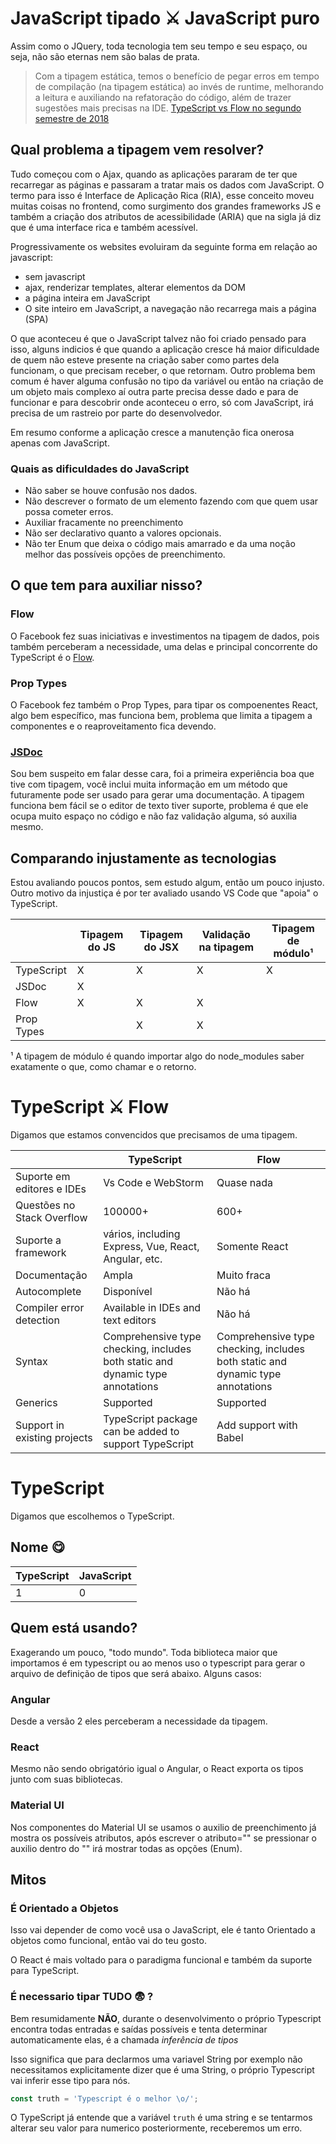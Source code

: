 # JavaScript tipado ⚔ JavaScript puro

Assim como o JQuery, toda tecnologia tem seu tempo e seu espaço, ou seja, não são eternas nem são balas de prata.

> Com a tipagem estática, temos o benefício de pegar erros em tempo de compilação (na tipagem estática) ao invés de runtime, melhorando a leitura e auxiliando na refatoração do código, além de trazer sugestões mais precisas na IDE. [TypeScript vs Flow no segundo semestre de 2018](https://medium.com/rung-brasil/typescript-vs-flow-no-segundo-semestre-de-2018-54af2d4325d1)

## Qual problema a tipagem vem resolver?

Tudo começou com o Ajax, quando as aplicações pararam de ter que recarregar as páginas e passaram a tratar mais os dados com JavaScript. O termo para isso é Interface de Aplicação Rica (RIA), esse conceito moveu muitas coisas no frontend, como surgimento dos grandes frameworks JS e também a criação dos atributos de acessibilidade (ARIA) que na sigla já diz que é uma interface rica e também acessível.

Progressivamente os websites evoluiram da seguinte forma em relação ao javascript:

- sem javascript
- ajax, renderizar templates, alterar elementos da DOM
- a página inteira em JavaScript
- O site inteiro em JavaScript, a navegação não recarrega mais a página (SPA)

O que aconteceu é que o JavaScript talvez não foi criado pensado para isso, alguns indicios é que quando a aplicação cresce há maior dificuldade de quem não esteve presente na criação saber como partes dela funcionam, o que precisam receber, o que retornam. Outro problema bem comum é haver alguma confusão no tipo da variável ou então na criação de um objeto mais complexo aí outra parte precisa desse dado e para de funcionar e para descobrir onde aconteceu o erro, só com JavaScript, irá precisa de um rastreio por parte do desenvolvedor.

Em resumo conforme a aplicação cresce a manutenção fica onerosa apenas com JavaScript.

### Quais as dificuldades do JavaScript

- Não saber se houve confusão nos dados.
- Não descrever o formato de um elemento fazendo com que quem usar possa cometer erros.
- Auxiliar fracamente no preenchimento
- Não ser declarativo quanto a valores opcionais.
- Não ter Enum que deixa o código mais amarrado e da uma noção melhor das possíveis opções de preenchimento.

## O que tem para auxiliar nisso?

### Flow

O Facebook fez suas iniciativas e investimentos na tipagem de dados, pois também perceberam a necessidade, uma delas e principal concorrente do TypeScript é o [Flow](https://github.com/flow-typed/flow-typed). 

### Prop Types

O Facebook fez também o Prop Types, para tipar os compoenentes React, algo bem específico, mas funciona bem, problema que limita a tipagem a componentes e o reaproveitamento fica devendo.

### [JSDoc](https://jsdoc.app/)

Sou bem suspeito em falar desse cara, foi a primeira experiência boa que tive com tipagem, você inclui muita informação em um método que futuramente pode ser usado para gerar uma documentação. A tipagem funciona bem fácil se o editor de texto tiver suporte, problema é que ele ocupa muito espaço no código e não faz validação alguma, só auxilia mesmo.

## Comparando injustamente as tecnologias

Estou avaliando poucos pontos, sem estudo algum, então um pouco injusto. Outro motivo da injustiça é por ter avaliado usando VS Code que "apoia" o TypeScript.

|             | Tipagem do JS  | Tipagem do JSX | Validação na tipagem | Tipagem de módulo¹ |
|---          |---             |---             |---                   |---                 |
| TypeScript  | X              | X              | X                    | X                  |
| JSDoc       | X              |                |                      |                    |
| Flow        | X              | X              | X                    |                    |
| Prop Types  |                | X              | X                    |                    |

¹ A tipagem de módulo é quando importar algo do node_modules saber exatamente o que, como chamar e o retorno.

# TypeScript ⚔ Flow

Digamos que estamos convencidos que precisamos de uma tipagem.

| | TypeScript | Flow |
|---|---|---|
| Suporte em editores e IDEs	| Vs Code e WebStorm	| Quase nada |
| Questões no Stack Overflow	| 100000+	| 600+ |
| Suporte a framework	| vários, including Express, Vue, React, Angular, etc.	| Somente React |
| Documentação	| Ampla |	Muito fraca |
| Autocomplete	| Disponível  |	Não há |
| Compiler error detection	| Available in IDEs and text editors |	Não há |
| Syntax	| Comprehensive type checking, includes both static and dynamic type annotations	| Comprehensive type checking, includes both static and dynamic type annotations |
| Generics |	Supported	| Supported |
| Support in existing projects |	TypeScript package can be added to support TypeScript	| Add support with Babel |

# TypeScript

Digamos que escolhemos o TypeScript.

## Nome 😋

| TypeScript  |  JavaScript |
|---|---|
| 1  | 0  |

## Quem está usando?

Exagerando um pouco, "todo mundo". Toda biblioteca maior que importamos é em typescript ou ao menos uso o typescript para gerar o arquivo de definição de tipos que será abaixo. Alguns casos:

### Angular

Desde a versão 2 eles perceberam a necessidade da tipagem.

### React

 Mesmo não sendo obrigatório igual o Angular, o React exporta os tipos junto com suas bibliotecas.

### Material UI

Nos componentes do Material UI se usamos o auxilio de preenchimento já mostra os possíveis atributos, após escrever o atributo="" se pressionar o auxilio dentro do "" irá mostrar todas as opções (Enum).

## Mitos

### É Orientado a Objetos

Isso vai depender de como você usa o JavaScript, ele é tanto Orientado a objetos como funcional, então vai do teu gosto.

O React é mais voltado para o paradigma funcional e também da suporte para TypeScript.

### É necessario tipar TUDO :fearful: ?

Bem resumidamente **NÃO**, durante o desenvolvimento o próprio Typescript encontra todas entradas e saídas possíveis e tenta determinar automaticamente elas, é a chamada _inferência de tipos_

Isso significa que para declarmos uma variavel String por exemplo não necessitamos explicitamente dizer que é uma String, o próprio Typescript vai inferir esse tipo para nós.

```typescript
const truth = 'Typescript é o melhor \o/';
```

O TypeScript já entende que a variável `truth` é uma string e se tentarmos alterar seu valor para numerico posteriormente, receberemos um erro.
